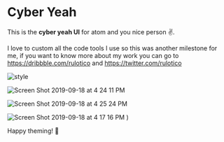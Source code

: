 # Cyber Yeah

This is the __cyber yeah UI__ for atom and you nice person ✌️.

I love to custom all the code tools I use so this was another milestone for me, if you want to know more about my work you can go to https://dribbble.com/rulotico and https://twitter.com/rulotico


![style](https://user-images.githubusercontent.com/6497783/65187587-e0b93e80-da31-11e9-8d5e-75503569acf2.png)

![Screen Shot 2019-09-18 at 4 24 11 PM](https://user-images.githubusercontent.com/6497783/65187605-e878e300-da31-11e9-9114-37fdb87a08da.png)


![Screen Shot 2019-09-18 at 4 25 24 PM](https://user-images.githubusercontent.com/6497783/65187610-eca50080-da31-11e9-8cb8-abc6efd59a90.png)

![Screen Shot 2019-09-18 at 4 17 16 PM](https://user-images.githubusercontent.com/6497783/65187623-f0388780-da31-11e9-8d66-67a189af0373.png)
)


Happy theming! 🚀
